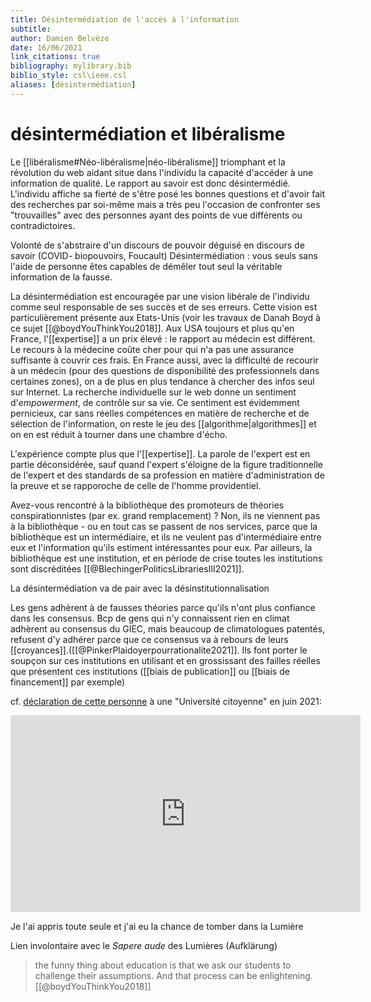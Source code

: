 ```yaml
---
title: Désintermédiation de l'accès à l'information
subtitle:
author: Damien Belvèze
date: 16/06/2021
link_citations: true
bibliography: mylibrary.bib
biblio_style: csl\ieee.csl
aliases: [désintermédiation]
---
```


# désintermédiation et libéralisme

Le [[libéralisme#Néo-libéralisme|néo-libéralisme]] triomphant et la révolution du web aidant situe dans l'individu la capacité d'accéder à une information de qualité. 
Le rapport au savoir est donc désintermédié. 
L'individu affiche sa fierté de s'être posé les bonnes questions et d'avoir fait des recherches par soi-même mais a très peu l'occasion de confronter ses "trouvailles" avec des personnes ayant des points de vue différents ou contradictoires. 

Volonté de s'abstraire d'un discours de pouvoir déguisé en discours de savoir (COVID- biopouvoirs, Foucault)
Désintermédiation : vous seuls sans l'aide de personne êtes capables de démêler tout seul la véritable information de la fausse.

La désintermédiation est encouragée par une vision libérale de l'individu comme seul responsable de ses succès et de ses erreurs. Cette vision est particulièrement présente aux Etats-Unis (voir les travaux de Danah Boyd à ce sujet [[@boydYouThinkYou2018]].
Aux USA toujours et plus qu'en France, l'[[expertise]] a un prix élevé : le rapport au médecin est différent. Le recours à la médecine coûte cher pour qui n'a pas une assurance suffisante à couvrir ces frais.
 En France aussi, avec la difficulté de recourir à un médecin (pour des questions de disponibilité des professionnels dans certaines zones), on a de plus en plus tendance à chercher des infos seul sur Internet. La recherche individuelle sur le web donne un sentiment d'*empowerment*, de contrôle sur sa vie. Ce sentiment est évidemment pernicieux, car sans réelles compétences en matière de recherche et de sélection de l'information, on reste le jeu des [[algorithme|algorithmes]] et on en est réduit à tourner dans une chambre d'écho.

L'expérience compte plus que l'[[expertise]]. La parole de l'expert est en partie déconsidérée, sauf quand l'expert s'éloigne de la figure traditionnelle de l'expert et des standards de sa profession en matière d'administration de la preuve et se rapporoche de celle de l'homme providentiel.

Avez-vous rencontré à la bibliothèque des promoteurs de théories conspirationnistes (par ex. grand remplacement) ? Non, ils ne viennent pas à la bibliothèque - ou en tout cas se passent de nos services, parce que la bibliothèque est un intermédiaire, et ils ne veulent pas d'intermédiaire entre eux et l'information qu'ils estiment intéressantes pour eux. Par ailleurs, la bibliothèque est une institution, et en période de crise toutes les institutions sont discréditées [[@BlechingerPoliticsLibrariesIII2021]].

La désintermédiation va de pair avec la désinstitutionnalisation

Les gens adhèrent à de fausses théories parce qu'ils n'ont plus confiance dans les consensus. 
Bcp de gens qui n'y connaissent rien en climat adhèrent au consensus du GIEC, mais beaucoup de climatologues patentés, refusent d'y adhérer parce que ce consensus va à rebours de leurs [[croyances]].([[@PinkerPlaidoyerpourrationalite2021]]. Ils font porter le soupçon sur ces institutions en utilisant et en grossissant des failles réelles que présentent ces institutions ([[biais de publication]] ou [[biais de financement]] par exemple)

cf. [déclaration de cette personne](https://youtu.be/JajaQy8PWQs?t=457) à une "Université citoyenne" en juin 2021:

<iframe width="560" height="315" src="https://www.youtube.com/embed/JajaQy8PWQs?start=457" title="YouTube video player" frameborder="0" allow="accelerometer; autoplay; clipboard-write; encrypted-media; gyroscope; picture-in-picture" allowfullscreen></iframe>

Je l'ai appris toute seule et j'ai eu la chance de tomber dans la Lumière

Lien involontaire avec le *Sapere aude* des Lumières (Aufklärung)

> the funny thing about education is that we ask our students to challenge their assumptions. And that process can be enlightening.[[@boydYouThinkYou2018]]







